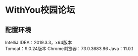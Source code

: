 WithYou校园论坛
=====
配置环境
---
IntelliJ IDEA：2019.3.3，x64版本<br>
Tomcat：9.0.24版本
Chrome浏览器：73.0.3683.86
Java：11.0.1
